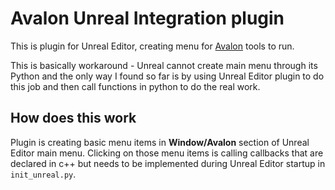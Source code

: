 # Avalon Unreal Integration plugin

This is plugin for Unreal Editor, creating menu for [Avalon](https://github.com/getavalon) tools to run.

This is basically workaround - Unreal cannot create main menu through its Python and the only way I found so far is by using Unreal Editor plugin to do this job and then call functions in python to do the real work.

## How does this work

Plugin is creating basic menu items in **Window/Avalon** section  of Unreal Editor main menu. Clicking on those menu items is calling callbacks that are declared in c++ but needs to be implemented during Unreal Editor startup in `init_unreal.py`.
